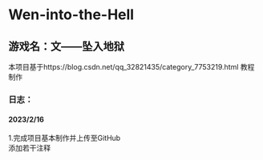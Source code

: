 # Wen-into-the-Hell
## 游戏名：文——坠入地狱
本项目基于https://blog.csdn.net/qq_32821435/category_7753219.html 教程制作
### 日志：
#### 2023/2/16 
1.完成项目基本制作并上传至GitHub<br>添加若干注释

